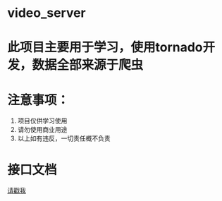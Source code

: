 # video_server

# 此项目主要用于学习，使用tornado开发，数据全部来源于爬虫

# 注意事项：
 1. 项目仅供学习使用
 2. 请勿使用商业用途
 3. 以上如有违反，一切责任概不负责


# 接口文档
 [请戳我](https://www.showdoc.cc/web/#/138846543880880?page_id=788208146089596)

